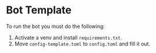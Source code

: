 # Bot Template

To run the bot you must do the following:

1. Activate a venv and install `requirements.txt`.
2. Move `config-template.toml` to `config.toml` and fill it out.